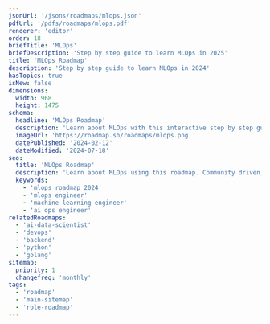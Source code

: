 ```yaml
---
jsonUrl: '/jsons/roadmaps/mlops.json'
pdfUrl: '/pdfs/roadmaps/mlops.pdf'
renderer: 'editor'
order: 18
briefTitle: 'MLOps'
briefDescription: 'Step by step guide to learn MLOps in 2025'
title: 'MLOps Roadmap'
description: 'Step by step guide to learn MLOps in 2024'
hasTopics: true
isNew: false
dimensions:
  width: 968
  height: 1475
schema:
  headline: 'MLOps Roadmap'
  description: 'Learn about MLOps with this interactive step by step guide in 2023. We also have resources and short descriptions attached to the roadmap items so you can get everything you want to learn in one place.'
  imageUrl: 'https://roadmap.sh/roadmaps/mlops.png'
  datePublished: '2024-02-12'
  dateModified: '2024-07-18'
seo:
  title: 'MLOps Roadmap'
  description: 'Learn about MLOps using this roadmap. Community driven, articles, resources, guides, interview questions, quizzes for modern backend development.'
  keywords:
    - 'mlops roadmap 2024'
    - 'mlops engineer'
    - 'machine learning engineer'
    - 'ai ops engineer'
relatedRoadmaps:
  - 'ai-data-scientist'
  - 'devops'
  - 'backend'
  - 'python'
  - 'golang'
sitemap:
  priority: 1
  changefreq: 'monthly'
tags:
  - 'roadmap'
  - 'main-sitemap'
  - 'role-roadmap'
---
```

